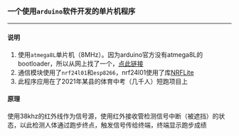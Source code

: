 ### 一个使用`arduino`软件开发的单片机程序
***
#### 说明
1. 使用`atmega8L`单片机（8MHz）。因为arduino官方没有atmega8L的bootloader，所以从网上找了一个，[点此链接](https://www.hackmeister.dk/2011/01/new-bootloader-file-for-atmega8l/)
1. 通信模块使用了`nrf24l01`和`esp8266`，nrf24l01使用了库[NRFLite](https://github.com/dparson55/NRFLite)
1. 此程序应用在了2021年某县的体育中考（几千人）短跑项目上
#### 原理
使用38khz的红外线作为信号源，使用红外接收管检测信号中断（被遮挡）的状态，以此检测人体通过跑步终点，触发信号传给终端，终端显示跑步成绩